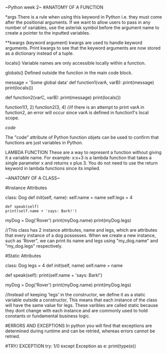 ~Python week 2~
#ANATOMY OF A FUNCTION

*args
There is a rule when using this keyword in Python i.e. they must come after the positional arguments.
If we want to allow users to pass in any number of variables, use the asterisk symbol before the argument name to create a pointer to the inputted variables.

**kwargs (keyword argument)
kwargs are used to handle keyword arguments.
Print kwargs to see that the keyword arguments are now stored as a dictionary instead of a tuple.

locals()
Variable names are only accessible locally within a function.

globals()
Defined outside the function in the main code block.

message = 'Some global data'
def function1(varA, varB):
    print(message)
    print(locals())

def function2(varC, varB):
    print(message)
    print(locals())

function1(1, 2)
function2(3, 4)
//if there is an attempt to print varA in function2, an error will occur since varA is defined in function1's local scope.


_code_

The "code" attribute of Python function objets can be used to confirm that functions are just variables in Python.

LAMBDA FUNCTION
These are a way to represent a function without giving it a variable name.
For example: x:x+3 is a lambda function that takes a single parameter x and returns x plus 3.
You do not need to use the return keyword in lambda functions since its implied.


~ANATOMY OF A CLASS~

#Instance Attributes

class: Dog
    def _init_(self, name):
    self.name = name
    self.legs = 4
    
    def speak(self)
    print(self.name + 'says: Bark!')

myDog = Dog('Rover')
print(myDog.name)
print(myDog.legs)

//This class has 2 instance attributes, name and legs, which are attributes that every instance of a dog possesses. When we create a new instance, such as 'Rover", we can print its name and legs using "my_dog.name" and "my_dog.legs" respectively.

#Static Attributes

class: Dog
  legs = 4
  def _init_(self, name)
  self.name = name

  def speak(self):
  print(self.name + 'says: Bark!')

myDog = Dog('Rover')
print(myDog.name)
print(myDog.legs)

//Instead of keeping 'legs' in the constructor, we define it as a static variable outside a constructor, This means that each instance of the class will have the same value for legs.
These varibles are called static because they dont change with each instance and are commonly used to hold constants or fundamental business logic.

#ERRORS AND EXCEPTIONS
In python you will find that exceptions are determined during runtime and can be retried, whereas errors cannot be retried.

#TRY/ EXCEPTION
try:
    1/0
except Exception as e:
   print(type(e))
